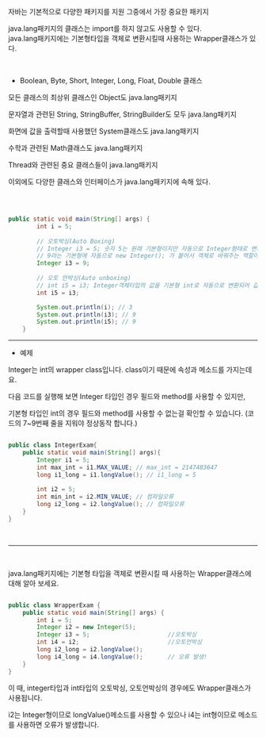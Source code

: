 자바는 기본적으로 다양한 패키지를 지원 그중에서 가장 중요한 패키지

java.lang패키지의 클래스는 import를 하지 않고도 사용할 수 있다. <br/>
java.lang패키지에는 기본형타입을 객체로 변환시킬때 사용하는 Wrapper클래스가 있다. 

<br/>

* Boolean, Byte, Short, Integer, Long, Float, Double 클래스

모든 클래스의 최상위 클래스인 Object도 java.lang패키지

문자열과 관련된 String, StringBuffer, StringBuilder도 모두 java.lang패키지

화면에 값을 출력할때 사용했던 System클래스도 java.lang패키지

수학과 관련된 Math클래스도 java.lang패키지

Thread와 관련된 중요 클래스들이 java.lang패키지

이외에도 다양한 클래스와 인터페이스가 java.lang패키지에 속해 있다.

<br/>

```java

public static void main(String[] args) {
        int i = 5;
        
        // 오토박싱(Auto Boxing)
        // Integer i3 = 5; 숫자 5는 원래 기본형이지만 자동으로 Integer형태로 변환된다.   
        // 9라는 기본형에 자동으로 new Integer(); 가 붙어서 객체로 바꿔주는 역할이 수행된다
        Integer i3 = 9;
        
        // 오토 언박싱(Auto unboxing)
        // int i5 = i3; Integer객체타입의 값을 기본형 int로 자동으로 변환되어 값을 할당한다.
        int i5 = i3;

        System.out.println(i); // 3
        System.out.println(i3); // 9
        System.out.println(i5); // 9
    }

```
---

- 예제

Integer는 int의 wrapper class입니다. class이기 때문에 속성과 메소드를 가지는데요. 

다음 코드를 실행해 보면 Integer 타입인 경우 필드와 method를 사용할 수 있지만, 

기본형 타입인 int의 경우 필드와 method를 사용할 수 없는걸 확인할 수 있습니다. (코드의 7~9번째 줄을 지워야 정상동작 합니다.)

```java

public class IntegerExam{
    public static void main(String[] args){
        Integer i1 = 5;
        int max_int = i1.MAX_VALUE; // max_int = 2147483647
        long i1_long = i1.longValue(); // i1_long = 5
        
        int i2 = 5;
        int min_int = i2.MIN_VALUE; // 컴파일오류
        long i2_long = i2.longValue(); // 컴파일오류
    }
}

```


<br/>

--- 

<br/>

java.lang패키지에는 기본형 타입을 객체로 변환시킬 때 사용하는 Wrapper클래스에 대해 알아 보세요.

```java

public class WrapperExam {
    public static void main(String[] args) {
        int i = 5; 
        Integer i2 = new Integer(5);
        Integer i3 = 5;                      //오토박싱
        int i4 = i2;                         //오토언박싱
        long i2_long = i2.longValue();
        long i4_long = i4.longValue();       // 오류 발생!
    }
}

```

이 때, integer타입과 int타입의 오토박싱, 오토언박싱의 경우에도 Wrapper클래스가 사용됩니다. 

i2는 Integer형이므로 longValue()메소드를 사용할 수 있으나 i4는 int형이므로 메소드를 사용하면 오류가 발생합니다.

